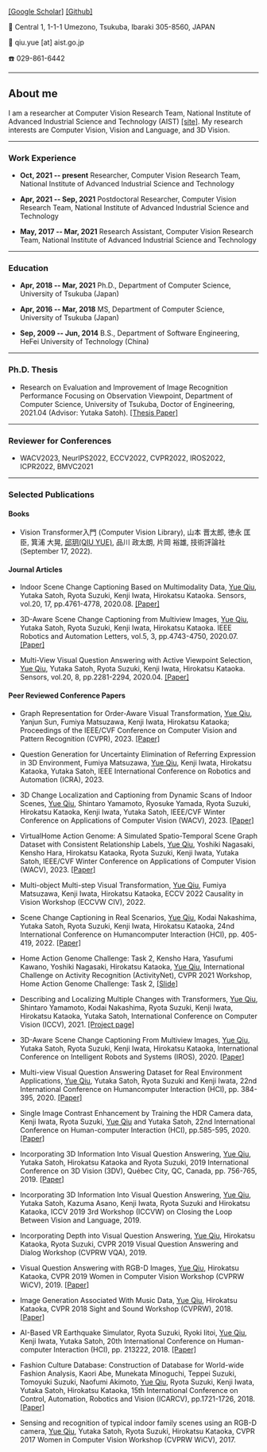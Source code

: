 [[Google Scholar]](https://scholar.google.com/citations?user=JmO9Tn0AAAAJ&hl=zh-CN&oi=sra) [[Github]](https://github.com/qiuyue1993/) 

🏢 Central 1, 1-1-1 Umezono, Tsukuba, Ibaraki 305-8560, JAPAN

📧 qiu.yue [at] aist.go.jp

☎️ 029-861-6442 

---
## About me

I am a researcher at Computer Vision Research Team, National Institute of Advanced Industrial Science and Technology (AIST) [[site]](https://www.airc.aist.go.jp/cvrt/). My research interests are Computer Vision, Vision and Language, and 3D Vision. 

---
### Work Experience
- **Oct, 2021 -- present** Researcher, Computer Vision Research Team, National Institute of Advanced Industrial Science and Technology

- **Apr, 2021 -- Sep, 2021** Postdoctoral Researcher, Computer Vision Research Team, National Institute of Advanced Industrial Science and Technology

- **May, 2017 -- Mar, 2021** Research Assistant, Computer Vision Research Team, National Institute of Advanced Industrial Science and Technology

---
### Education
- **Apr, 2018 -- Mar, 2021** Ph.D., Department of Computer Science, University of Tsukuba (Japan)

- **Apr, 2016 -- Mar, 2018** MS, Department of Computer Science, University of Tsukuba (Japan)

- **Sep, 2009 -- Jun, 2014** B.S., Department of Software Engineering, HeFei University of Technology (China)      

---
### Ph.D. Thesis
- Research on Evaluation and Improvement of Image Recognition Performance Focusing on Observation Viewpoint, Department of Computer Science, University of Tsukuba, Doctor of Engineering, 2021.04 (Advisor: Yutaka Satoh). [[Thesis Paper]](https://irdb.nii.ac.jp/00843/0005034213)

---
### Reviewer for Conferences
- WACV2023, NeurIPS2022, ECCV2022, CVPR2022, IROS2022, ICPR2022, BMVC2021

---
### Selected Publications

#### Books
- Vision Transformer入門 (Computer Vision Library), 山本 晋太郎, 徳永 匡臣, 箕浦 大晃, <u>邱玥(QIU YUE)</u>, 品川 政太朗, 片岡 裕雄, 技術評論社 (September 17, 2022).

#### Journal Articles

- Indoor Scene Change Captioning Based on Multimodality Data, <u>Yue Qiu</u>, Yutaka Satoh, Ryota Suzuki, Kenji Iwata, Hirokatsu Kataoka. Sensors, vol.20, 17, pp.4761-4778, 2020.08. [[Paper]](https://www.mdpi.com/1424-8220/20/17/4761)

- 3D-Aware Scene Change Captioning from Multiview Images, <u>Yue Qiu</u>, Yutaka Satoh, Ryota Suzuki, Kenji Iwata, Hirokatsu Kataoka. IEEE Robotics and Automation Letters, vol.5, 3, pp.4743-4750, 2020.07. [[Paper]](https://ieeexplore.ieee.org/abstract/document/9120195)

- Multi-View Visual Question Answering with Active Viewpoint Selection, <u>Yue Qiu</u>, Yutaka Satoh, Ryota Suzuki, Kenji Iwata, Hirokatsu Kataoka. Sensors, vol.20, 8, pp.2281-2294, 2020.04. [[Paper]](https://www.mdpi.com/1424-8220/20/8/2281)


#### Peer Reviewed Conference Papers

- Graph Representation for Order-Aware Visual Transformation, <u>Yue Qiu</u>, Yanjun Sun, Fumiya Matsuzawa, Kenji Iwata, Hirokatsu Kataoka; Proceedings of the IEEE/CVF Conference on Computer Vision and Pattern Recognition (CVPR), 2023. [[Paper]](https://openaccess.thecvf.com/content/CVPR2023/html/Qiu_Graph_Representation_for_Order-Aware_Visual_Transformation_CVPR_2023_paper.html)

- Question Generation for Uncertainty Elimination of Referring Expression in 3D Environment, Fumiya Matsuzawa, <u>Yue Qiu</u>, Kenji Iwata, Hirokatsu Kataoka, Yutaka Satoh, IEEE International Conference on Robotics and Automation (ICRA), 2023. 

- 3D Change Localization and Captioning from Dynamic Scans of Indoor Scenes, <u>Yue Qiu</u>, Shintaro Yamamoto, Ryosuke Yamada, Ryota Suzuki, Hirokatsu Kataoka, Kenji Iwata, Yutaka Satoh, IEEE/CVF Winter Conference on Applications of Computer Vision (WACV), 2023. [[Paper]](https://openaccess.thecvf.com/content/WACV2023/html/Qiu_3D_Change_Localization_and_Captioning_From_Dynamic_Scans_of_Indoor_WACV_2023_paper.html)

- VirtualHome Action Genome: A Simulated Spatio-Temporal Scene Graph Dataset with Consistent Relationship Labels, <u>Yue Qiu</u>, Yoshiki Nagasaki, Kensho Hara, Hirokatsu Kataoka, Ryota Suzuki, Kenji Iwata, Yutaka Satoh, IEEE/CVF Winter Conference on Applications of Computer Vision (WACV), 2023. [[Paper]](https://openaccess.thecvf.com/content/WACV2023/html/Qiu_VirtualHome_Action_Genome_A_Simulated_Spatio-Temporal_Scene_Graph_Dataset_With_WACV_2023_paper.html)

- Multi-object Multi-step Visual Transformation, <u>Yue Qiu</u>, Fumiya Matsuzawa, Kenji Iwata, Hirokatsu Kataoka, ECCV 2022 Causality in Vision Workshop (ECCVW CIV), 2022.

- Scene Change Captioning in Real Scenarios, <u>Yue Qiu</u>, Kodai Nakashima, Yutaka Satoh, Ryota Suzuki, Kenji Iwata, Hirokatsu Kataoka, 24nd International Conference on Humancomputer Interaction (HCI), pp. 405-419, 2022. [[Paper]](https://link.springer.com/chapter/10.1007/978-3-031-05643-7_26)

- Home Action Genome Challenge: Task 2, Kensho Hara, Yasufumi Kawano, Yoshiki Nagasaki, Hirokatsu Kataoka, <u>Yue Qiu</u>, International Challenge on Activity Recognition (ActivityNet), CVPR 2021 Workshop, Home Action Genome Challenge: Task 2, [[Slide]](https://homeactiongenome.org/assets/img/3rd/HomageChallenge_Task2_ThirdPlace_AIST&DENSO.pdf)

- Describing and Localizing Multiple Changes with Transformers, <u>Yue Qiu</u>, Shintaro Yamamoto, Kodai Nakashima, Ryota Suzuki, Kenji Iwata, Hirokatsu Kataoka, Yutaka Satoh, International Conference on Computer Vision (ICCV), 2021. [[Project page]](https://cvpaperchallenge.github.io/Describing-and-Localizing-Multiple-Change-with-Transformers/)

- 3D-Aware Scene Change Captioning From Multiview Images, <u>Yue Qiu</u>, Yutaka Satoh, Ryota Suzuki, Kenji Iwata, Hirokatsu Kataoka, International Conference on Intelligent Robots and Systems (IROS), 2020. [[Paper]](https://ieeexplore.ieee.org/abstract/document/9120195)

- Multi-view Visual Question Answering Dataset for Real Environment Applications, <u>Yue Qiu</u>, Yutaka Satoh, Ryota Suzuki and Kenji Iwata, 22nd International Conference on Humancomputer Interaction (HCI), pp. 384-395, 2020. [[Paper]](https://link.springer.com/chapter/10.1007/978-3-030-50334-5_26)

- Single Image Contrast Enhancement by Training the HDR Camera data, Kenji Iwata, Ryota Suzuki, <u>Yue Qiu</u> and Yutaka Satoh, 22nd International Conference on Human-computer Interaction (HCI), pp.585-595, 2020. [[Paper]](https://link.springer.com/chapter/10.1007/978-3-030-49059-1_43)

- Incorporating 3D Information Into Visual Question Answering, <u>Yue Qiu</u>, Yutaka Satoh, Hirokatsu Kataoka and Ryota Suzuki, 2019 International Conference on 3D Vision (3DV), Québec City, QC, Canada, pp. 756-765, 2019. [[Paper]](https://ieeexplore.ieee.org/stamp/stamp.jsp?arnumber=8885753)

-	Incorporating 3D Information Into Visual Question Answering, <u>Yue Qiu</u>, Yutaka Satoh, Kazuma Asano, Kenji Iwata, Ryota Suzuki and Hirokatsu Kataoka, ICCV 2019 3rd Workshop (ICCVW) on Closing the Loop Between Vision and Language, 2019. 

-	Incorporating Depth into Visual Question Answering, <u>Yue Qiu</u>, Hirokatsu Kataoka, Ryota Suzuki,  CVPR 2019 Visual Question Answering and Dialog Workshop (CVPRW VQA), 2019. 

-	Visual Question Answering with RGB-D Images, <u>Yue Qiu</u>, Hirokatsu Kataoka,  CVPR 2019 Women in Computer Vision Workshop (CVPRW WiCV), 2019. [[Paper]](https://www.academia.edu/41003120/Visual_Question_Answering_with_RGB_D_Images)

-	Image Generation Associated With Music Data, <u>Yue Qiu</u>, Hirokatsu Kataoka, CVPR 2018 Sight and Sound Workshop (CVPRW), 2018. [[Paper]](https://openaccess.thecvf.com/content_cvpr_2018_workshops/papers/w49/Qiu_Image_Generation_Associated_CVPR_2018_paper.pdf)

- AI-Based VR Earthquake Simulator, Ryota Suzuki, Ryoki Iitoi, <u>Yue Qiu</u>, Kenji Iwata, Yutaka Satoh, 20th International Conference on Human-computer Interaction (HCI), pp. 213222, 2018. [[Paper]](https://www.springerprofessional.de/en/ai-based-vr-earthquake-simulator/15929132)

- Fashion Culture Database: Construction of Database for World-wide Fashion Analysis, Kaori Abe, Munekata Minoguchi, Teppei Suzuki, Tomoyuki Suzuki, Naofumi Akimoto, <u>Yue Qiu</u>, Ryota Suzuki, Kenji Iwata, Yutaka Satoh, Hirokatsu Kataoka, 15th International Conference on Control, Automation, Robotics and Vision (ICARCV), pp.1721-1726, 2018. [[Paper]](https://ieeexplore.ieee.org/document/8581148?denied=)

-	Sensing and recognition of typical indoor family scenes using an RGB-D camera, <u>Yue Qiu</u>, Yutaka Satoh, Ryota Suzuki, Hirokatsu Kataoka, CVPR 2017 Women in Computer Vision Workshop (CVPRW WiCV), 2017.

